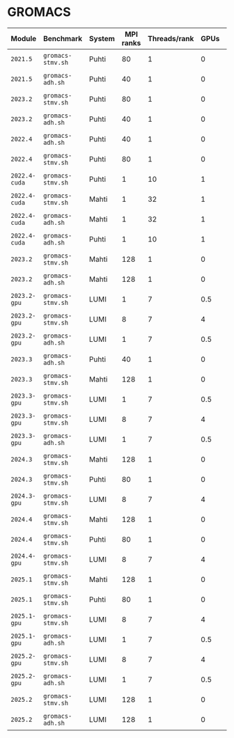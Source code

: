 # GROMACS

| Module        | Benchmark         | System | MPI ranks | Threads/rank | GPUs | Performance (ns/day) | Date       |
|---------------|-------------------|--------|-----------|--------------|------|----------------------|------------|
| `2021.5`      | `gromacs-stmv.sh` | Puhti  | 80        | 1            | 0    | 3.627                | 2023-09-05 |
| `2021.5`      | `gromacs-adh.sh`  | Puhti  | 40        | 1            | 0    | 46.210               | 2023-09-05 |
| `2023.2`      | `gromacs-stmv.sh` | Puhti  | 80        | 1            | 0    | 3.871                | 2023-09-05 |
| `2023.2`      | `gromacs-adh.sh`  | Puhti  | 40        | 1            | 0    | 46.646               | 2023-09-05 |
| `2022.4`      | `gromacs-adh.sh`  | Puhti  | 40        | 1            | 0    | 46.385               | 2023-09-06 |
| `2022.4`      | `gromacs-stmv.sh` | Puhti  | 80        | 1            | 0    | 3.685                | 2023-09-06 |
| `2022.4-cuda` | `gromacs-stmv.sh` | Puhti  | 1         | 10           | 1    | 13.725               | 2023-09-13 |
| `2022.4-cuda` | `gromacs-stmv.sh` | Mahti  | 1         | 32           | 1    | 20.566               | 2023-09-14 |
| `2022.4-cuda` | `gromacs-adh.sh`  | Mahti  | 1         | 32           | 1    | 336.037              | 2023-09-14 |
| `2022.4-cuda` | `gromacs-adh.sh`  | Puhti  | 1         | 10           | 1    | 216.032              | 2023-09-14 |
| `2023.2`      | `gromacs-stmv.sh` | Mahti  | 128       | 1            | 0    | 9.588                | 2023-09-14 |
| `2023.2`      | `gromacs-adh.sh`  | Mahti  | 128       | 1            | 0    | 127.931              | 2023-09-14 |
| `2023.2-gpu`  | `gromacs-stmv.sh` | LUMI   | 1         | 7            | 0.5  | 15.564               | 2023-09-14 |
| `2023.2-gpu`  | `gromacs-stmv.sh` | LUMI   | 8         | 7            | 4    | 78.905               | 2023-09-14 |
| `2023.2-gpu`  | `gromacs-adh.sh`  | LUMI   | 1         | 7            | 0.5  | 234.541              | 2023-09-15 |
| `2023.3`      | `gromacs-adh.sh`  | Puhti  | 40        | 1            | 0    | 48.042               | 2023-11-14 |
| `2023.3`      | `gromacs-stmv.sh` | Mahti  | 128       | 1            | 0    | 9.475                | 2023-11-14 |
| `2023.3-gpu`  | `gromacs-stmv.sh` | LUMI   | 1         | 7            | 0.5  | 16.213               | 2023-11-17 |
| `2023.3-gpu`  | `gromacs-stmv.sh` | LUMI   | 8         | 7            | 4    | 78.376               | 2023-11-17 |
| `2023.3-gpu`  | `gromacs-adh.sh`  | LUMI   | 1         | 7            | 0.5  | 232.214              | 2023-11-17 |
| `2024.3`      | `gromacs-stmv.sh` | Mahti  | 128       | 1            | 0    | 9.744                | 2024-09-10 |
| `2024.3`      | `gromacs-stmv.sh` | Puhti  | 80        | 1            | 0    | 6.927                | 2024-09-10 |
| `2024.3-gpu`  | `gromacs-stmv.sh` | LUMI   | 8         | 7            | 4    | 105.015              | 2024-09-17 |
| `2024.4`      | `gromacs-stmv.sh` | Mahti  | 128       | 1            | 0    | 9.843                | 2024-11-07 |
| `2024.4`      | `gromacs-stmv.sh` | Puhti  | 80        | 1            | 0    | 6.927                | 2024-11-07 |
| `2024.4-gpu`  | `gromacs-stmv.sh` | LUMI   | 8         | 7            | 4    | 105.624              | 2024-11-07 |
| `2025.1`      | `gromacs-stmv.sh` | Mahti  | 128       | 1            | 0    | 9.889                | 2024-04-09 |
| `2025.1`      | `gromacs-stmv.sh` | Puhti  | 80        | 1            | 0    | 6.864                | 2025-05-07 |
| `2025.1-gpu`  | `gromacs-stmv.sh` | LUMI   | 8         | 7            | 4    | 109.033              | 2025-06-02 |
| `2025.1-gpu`  | `gromacs-adh.sh`  | LUMI   | 1         | 7            | 0.5  | 270.265              | 2025-06-02 |
| `2025.2-gpu`  | `gromacs-stmv.sh` | LUMI   | 8         | 7            | 4    | 109.791              | 2025-07-02 |
| `2025.2-gpu`  | `gromacs-adh.sh`  | LUMI   | 1         | 7            | 0.5  | 282.180              | 2025-07-02 |
| `2025.2`      | `gromacs-stmv.sh` | LUMI   | 128       | 1            | 0    | 10.415               | 2025-08-08 |
| `2025.2`      | `gromacs-adh.sh`  | LUMI   | 128       | 1            | 0    | 157.132              | 2025-08-08 |
